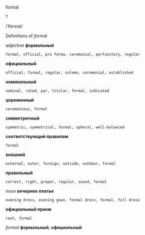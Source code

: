 formal

?

/ˈfôrməl/

Definitions of _formal_

adjective
**формальный**

    formal, official, pro forma, ceremonial, perfunctory, regular
**официальный**

    official, formal, regular, solemn, ceremonial, established
**номинальный**

    nominal, rated, par, titular, formal, indicated
**церемонный**

    ceremonious, formal
**симметричный**

    symmetric, symmetrical, formal, spheral, well-balanced
**соответствующий правилам**

    formal
**внешний**

    external, outer, foreign, outside, outdoor, formal
**правильный**

    correct, right, proper, regular, sound, formal

noun
**вечернее платье**

    evening dress, evening gown, formal dress, formal, full dress
**официальный прием**

    rout, formal

_formal_
**формальный**, **официальный**